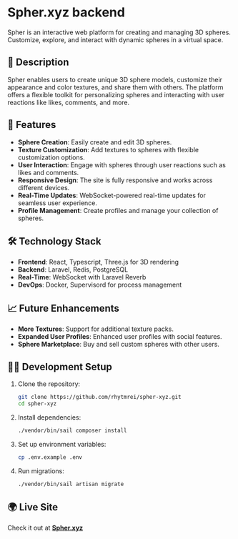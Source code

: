 # Spher.xyz backend

Spher is an interactive web platform for creating and managing 3D spheres. Customize, explore, and interact with dynamic spheres in a virtual space.

## 📖 Description

Spher enables users to create unique 3D sphere models, customize their appearance and color textures, and share them with others. The platform offers a flexible toolkit for personalizing spheres and interacting with user reactions like likes, comments, and more.

## 🚀 Features

- **Sphere Creation**: Easily create and edit 3D spheres.
- **Texture Customization**: Add textures to spheres with flexible customization options.
- **User Interaction**: Engage with spheres through user reactions such as likes and comments.
- **Responsive Design**: The site is fully responsive and works across different devices.
- **Real-Time Updates**: WebSocket-powered real-time updates for seamless user experience.
- **Profile Management**: Create profiles and manage your collection of spheres.

## 🛠️ Technology Stack

- **Frontend**: React, Typescript, Three.js for 3D rendering
- **Backend**: Laravel, Redis, PostgreSQL
- **Real-Time**: WebSocket with Laravel Reverb
- **DevOps**: Docker, Supervisord for process management

## 📈 Future Enhancements

- **More Textures**: Support for additional texture packs.
- **Expanded User Profiles**: Enhanced user profiles with social features.
- **Sphere Marketplace**: Buy and sell custom spheres with other users.

## 🧑‍💻 Development Setup

1. Clone the repository:
    ```bash
    git clone https://github.com/rhytmrei/spher-xyz.git
    cd spher-xyz
    ```

2. Install dependencies:
    ```bash
    ./vendor/bin/sail composer install
    ```

3. Set up environment variables:
    ```bash
    cp .env.example .env
    ```

4. Run migrations:
    ```bash
    ./vendor/bin/sail artisan migrate
    ```

## 🌍 Live Site

Check it out at [**Spher.xyz**](https://spher.xyz)

